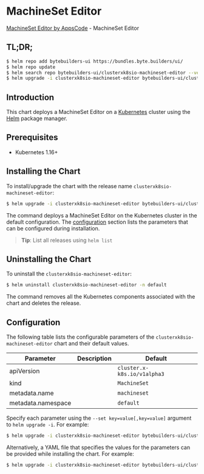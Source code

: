 # MachineSet Editor

[MachineSet Editor by AppsCode](https://byte.builders) - MachineSet Editor

## TL;DR;

```bash
$ helm repo add bytebuilders-ui https://bundles.byte.builders/ui/
$ helm repo update
$ helm search repo bytebuilders-ui/clusterxk8sio-machineset-editor --version=v0.4.11
$ helm upgrade -i clusterxk8sio-machineset-editor bytebuilders-ui/clusterxk8sio-machineset-editor -n default --create-namespace --version=v0.4.11
```

## Introduction

This chart deploys a MachineSet Editor on a [Kubernetes](http://kubernetes.io) cluster using the [Helm](https://helm.sh) package manager.

## Prerequisites

- Kubernetes 1.16+

## Installing the Chart

To install/upgrade the chart with the release name `clusterxk8sio-machineset-editor`:

```bash
$ helm upgrade -i clusterxk8sio-machineset-editor bytebuilders-ui/clusterxk8sio-machineset-editor -n default --create-namespace --version=v0.4.11
```

The command deploys a MachineSet Editor on the Kubernetes cluster in the default configuration. The [configuration](#configuration) section lists the parameters that can be configured during installation.

> **Tip**: List all releases using `helm list`

## Uninstalling the Chart

To uninstall the `clusterxk8sio-machineset-editor`:

```bash
$ helm uninstall clusterxk8sio-machineset-editor -n default
```

The command removes all the Kubernetes components associated with the chart and deletes the release.

## Configuration

The following table lists the configurable parameters of the `clusterxk8sio-machineset-editor` chart and their default values.

|     Parameter      | Description |                Default                 |
|--------------------|-------------|----------------------------------------|
| apiVersion         |             | <code>cluster.x-k8s.io/v1alpha3</code> |
| kind               |             | <code>MachineSet</code>                |
| metadata.name      |             | <code>machineset</code>                |
| metadata.namespace |             | <code>default</code>                   |


Specify each parameter using the `--set key=value[,key=value]` argument to `helm upgrade -i`. For example:

```bash
$ helm upgrade -i clusterxk8sio-machineset-editor bytebuilders-ui/clusterxk8sio-machineset-editor -n default --create-namespace --version=v0.4.11 --set apiVersion=cluster.x-k8s.io/v1alpha3
```

Alternatively, a YAML file that specifies the values for the parameters can be provided while
installing the chart. For example:

```bash
$ helm upgrade -i clusterxk8sio-machineset-editor bytebuilders-ui/clusterxk8sio-machineset-editor -n default --create-namespace --version=v0.4.11 --values values.yaml
```
